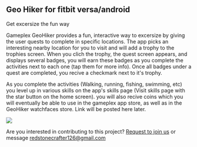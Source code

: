 Geo Hiker for fitbit versa/android
--

Get excersize the fun way

Gameplex GeoHiker provides a fun, interactive way to excersize by giving the user quests to complete in specific locations. The app picks an interesting nearby location for you to visit and will add a trophy to the trophies screen. When you clich the trophy, the quest screen appears, and displays several badges, you will earn these badges as you complete the activities next to each one (tap them for more info). Once all badges under a quest are completed, you recive a checkmark next to it's trophy.
	
As you complete the activities (Walking, running, fishing, swimming, etc) you level up in various skills on the app's skills page (Visit skills page with the star button on the home screen). you will also recive coins which you will eventually be able to use in the gameplex app store, as well as in the GeoHiker watchfaces store. Link will be posted here later.

![](https://i.ibb.co/ZTKbNm1/Screen-Shot-2021-02-25-at-5-10-03-PM.png)


Are you interested in contributing to this project?
[Request to join us](mailto:redstonecrafter126@gmail.com?subject=Join%20Gameplex%20Project%20(GeoHiker)&body=Hello%2C%20Tristan%0D%0A%0D%0A%7BYour%20message%20here%7D)
or message redstonecrafter126@gmail.com
